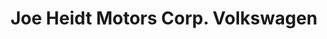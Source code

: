 ---
title: "Joe Heidt Motors Corp. Volkswagen"
url: /ramsey/joe-heidt-motors-corp-volkswagen/
shop: car
---